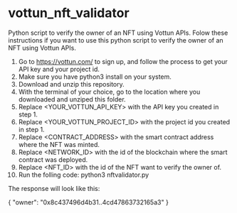 # vottun_nft_validator
Python script to verify the owner of an NFT using Vottun APIs.
Folow these instructions if you want to use this python script to verify the owner of an NFT using Vottun APIs.

1) Go to https://vottun.com/ to sign up, and follow the process to get your API key and your project id. 
2) Make sure you have python3 install on your system.
3) Download and unzip this repository.
4) With the terminal of your choice, go to the location where you downloaded and unziped this folder.
5) Replace <YOUR_VOTTUN_API_KEY> with the API key you created in step 1.
6) Replace <YOUR_VOTTUN_PROJECT_ID> with the project id you created in step 1.
7) Replace <CONTRACT_ADDRESS> with the smart contract address where the NFT was minted.
8) Replace <NETWORK_ID> with the id of the blockchain where the smart contract was deployed.
9) Replace <NFT_ID> with the id of the NFT want to verify the owner of.
10) Run the folling code: python3 nftvalidator.py

The response will look like this: 

{
    "owner": "0x8c437496d4b31..4cd47863732165a3"
}



